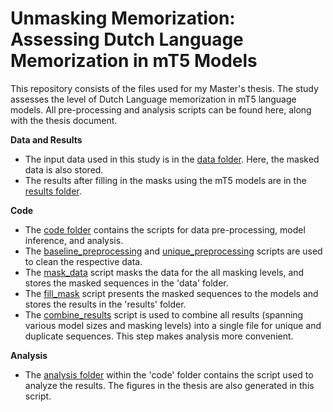 # Unmasking Memorization: Assessing Dutch Language Memorization in mT5 Models

This repository consists of the files used for my Master's thesis. The study assesses the level of Dutch Language memorization in mT5 language models. All pre-processing and analysis scripts can be found here, along with the thesis document.

**Data and Results**
- The input data used in this study is in the [data folder](https://github.com/kbberendsen/mt5-memorization/tree/main/data). Here, the masked data is also stored.
- The results after filling in the masks using the mT5 models are in the [results folder](https://github.com/kbberendsen/mt5-memorization/tree/main/results/working_results).

**Code**
- The [code folder](https://github.com/kbberendsen/mt5-memorization/tree/main/code) contains the scripts for data pre-processing, model inference, and analysis.
- The [baseline_preprocessing](https://github.com/kbberendsen/mt5-memorization/blob/main/code/baseline_preprocessing.ipynb) and [unique_preprocessing](https://github.com/kbberendsen/mt5-memorization/blob/main/code/unique_preprocessing.ipynb) scripts are used to clean the respective data.
- The [mask_data](https://github.com/kbberendsen/mt5-memorization/blob/main/code/mask_data.ipynb) script masks the data for the all masking levels, and stores the masked sequences in the 'data' folder.
- The [fill_mask](https://github.com/kbberendsen/mt5-memorization/blob/main/code/fill_mask.ipynb) script presents the masked sequences to the models and stores the results in the 'results' folder.
- The [combine_results](https://github.com/kbberendsen/mt5-memorization/blob/main/code/combine_results.ipynb) script is used to combine all results (spanning various model sizes and masking levels) into a single file for unique and duplicate sequences. This step makes analysis more convenient.

**Analysis**
- The [analysis folder](https://github.com/kbberendsen/mt5-memorization/tree/main/code/analysis) within the 'code' folder contains the script used to analyze the results. The figures in the thesis are also generated in this script.

